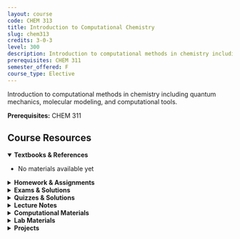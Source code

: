 ```yaml
---
layout: course
code: CHEM 313
title: Introduction to Computational Chemistry
slug: chem313
credits: 3-0-3
level: 300
description: Introduction to computational methods in chemistry including quantum mechanics, molecular modeling, and computational tools.
prerequisites: CHEM 311
semester_offered: F
course_type: Elective
---
```


Introduction to computational methods in chemistry including quantum mechanics, molecular modeling, and computational tools.

**Prerequisites:** CHEM 311

## <i class="fas fa-book"></i> Course Resources

<details open>
<summary><strong><i class="fas fa-book"></i> Textbooks & References</strong></summary>
<ul>
<li>No materials available yet</li>
</ul>
</details>

<details>
<summary><strong><i class="fas fa-file-alt"></i> Homework & Assignments</strong></summary>
<ul>
<li><a href="/assets/resources/electives/chem313/HWs/Hw3.pdf">Homework 3</a></li>
<li><a href="/assets/resources/electives/chem313/HWs/Quantum Mechanics.ipynb" download>Quantum Mechanics Assignment</a></li>
<li><a href="/assets/resources/electives/chem313/HWs/Summary.pdf">Summary</a></li>
</ul>
</details>

<details>
<summary><strong><i class="fas fa-chart-bar"></i> Exams & Solutions</strong></summary>
<ul>
<li><a href="/assets/resources/electives/chem313/Exams/Major1.pdf">Major Exam 1</a></li>
<li><a href="/assets/resources/electives/chem313/Exams/Major2.pdf">Major Exam 2</a></li>
<li><a href="/assets/resources/electives/chem313/Exams/Major1.ipynb" download>Major Exam 1 (Notebook)</a></li>
<li><a href="/assets/resources/electives/chem313/Exams/Final - ConformationSearch.ipynb" download>Final - ConformationSearch</a></li>
</ul>
</details>

<details>
<summary><strong><i class="fas fa-check-circle"></i> Quizzes & Solutions</strong></summary>
<ul>
<li>No materials available yet</li>
</ul>
</details>

<details>
<summary><strong><i class="fas fa-book-open"></i> Lecture Notes</strong></summary>
<ul>
<li>No materials available yet</li>
</ul>
</details>

<details>
<summary><strong><i class="fas fa-laptop-code"></i> Computational Materials</strong></summary>
<ul>
<li><a href="/assets/resources/electives/chem313/Labs/Machine Learning.ipynb" download>Machine Learning Lab</a></li>
<li><a href="/assets/resources/electives/chem313/Labs/Molecular Structure.ipynb" download>Molecular Structure Lab</a></li>
<li><a href="/assets/resources/electives/chem313/Labs/Monte Carlo.ipynb" download>Monte Carlo Lab</a></li>
<li><a href="/assets/resources/electives/chem313/Labs/Quantum Mechanics Review.ipynb" download>Quantum Mechanics Review</a></li>
<li><a href="/assets/resources/electives/chem313/Labs/Simulating Liquid Water.ipynb" download>Simulating Liquid Water</a></li>
<li><a href="/assets/resources/electives/chem313/Labs/Spectroscopic Constants.ipynb" download>Spectroscopic Constants</a></li>
<li><a href="/assets/resources/electives/chem313/Projects/SCF_Procedure.ipynb" download>SCF Procedure</a></li>
</ul>
</details>

<details>
<summary><strong><i class="fas fa-flask"></i> Lab Materials</strong></summary>
<ul>
<li><a href="/assets/resources/electives/chem313/Labs/Box1D.pdf">Box1D Lab</a></li>
<li><a href="/assets/resources/electives/chem313/Labs/CationPi.pdf">Cation-Pi Interaction Lab</a></li>
<li><a href="/assets/resources/electives/chem313/Labs/Spectroscopy.pdf">Spectroscopy Lab</a></li>
<li><a href="/assets/resources/electives/chem313/Labs/Symmetry.pdf">Symmetry Lab</a></li>
<li><a href="/assets/resources/electives/chem313/Labs/waterMO.pdf">Water Molecular Orbitals</a></li>
</ul>
</details>

<details>
<summary><strong><i class="fas fa-clipboard-list"></i> Projects</strong></summary>
<ul>
<li><a href="/assets/resources/electives/chem313/Projects/HartreeFock.pdf">Hartree-Fock Project</a></li>
<li><a href="/assets/resources/electives/chem313/Projects/Project Proposal.pdf">Project Proposal</a></li>
<li><a href="/assets/resources/electives/chem313/Projects/SCF_Presentation.pdf">SCF Presentation</a></li>
</ul>
</details>